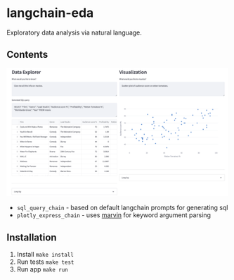 # langchain-eda
Exploratory data analysis via natural language.

## Contents
![](app.png)

- `sql_query_chain` - based on default langchain prompts for generating sql
- `plotly_express_chain` - uses [marvin](https://github.com/PrefectHQ/marvin) for keyword argument parsing

## Installation

1. Install `make install`
2. Run tests `make test`
3. Run app `make run`
